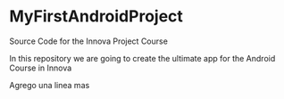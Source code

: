 # MyFirstAndroidProject
Source Code for the Innova Project Course

In this repository we are going to create the ultimate app for the Android Course in Innova

Agrego una linea mas
